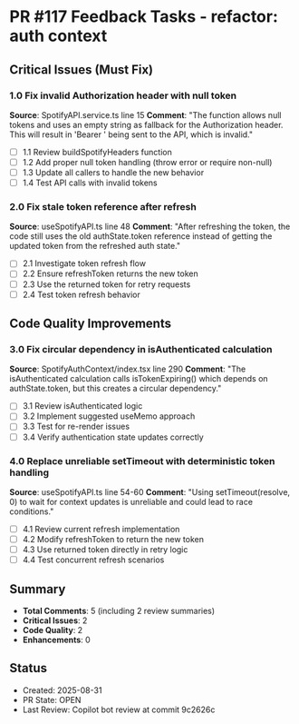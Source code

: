 # PR #117 Feedback Tasks - refactor: auth context

## Critical Issues (Must Fix)

### 1.0 Fix invalid Authorization header with null token

**Source**: SpotifyAPI.service.ts line 15
**Comment**: "The function allows null tokens and uses an empty string as fallback for the Authorization header. This will result in 'Bearer ' being sent to the API, which is invalid."

- [ ] 1.1 Review buildSpotifyHeaders function
- [ ] 1.2 Add proper null token handling (throw error or require non-null)
- [ ] 1.3 Update all callers to handle the new behavior
- [ ] 1.4 Test API calls with invalid tokens

### 2.0 Fix stale token reference after refresh

**Source**: useSpotifyAPI.ts line 48
**Comment**: "After refreshing the token, the code still uses the old authState.token reference instead of getting the updated token from the refreshed auth state."

- [ ] 2.1 Investigate token refresh flow
- [ ] 2.2 Ensure refreshToken returns the new token
- [ ] 2.3 Use the returned token for retry requests
- [ ] 2.4 Test token refresh behavior

## Code Quality Improvements

### 3.0 Fix circular dependency in isAuthenticated calculation

**Source**: SpotifyAuthContext/index.tsx line 290
**Comment**: "The isAuthenticated calculation calls isTokenExpiring() which depends on authState.token, but this creates a circular dependency."

- [ ] 3.1 Review isAuthenticated logic
- [ ] 3.2 Implement suggested useMemo approach
- [ ] 3.3 Test for re-render issues
- [ ] 3.4 Verify authentication state updates correctly

### 4.0 Replace unreliable setTimeout with deterministic token handling

**Source**: useSpotifyAPI.ts line 54-60
**Comment**: "Using setTimeout(resolve, 0) to wait for context updates is unreliable and could lead to race conditions."

- [ ] 4.1 Review current refresh implementation
- [ ] 4.2 Modify refreshToken to return the new token
- [ ] 4.3 Use returned token directly in retry logic
- [ ] 4.4 Test concurrent refresh scenarios

## Summary

- **Total Comments**: 5 (including 2 review summaries)
- **Critical Issues**: 2
- **Code Quality**: 2
- **Enhancements**: 0

## Status

- Created: 2025-08-31
- PR State: OPEN
- Last Review: Copilot bot review at commit 9c2626c
